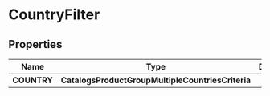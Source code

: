 

# CountryFilter


## Properties

| Name | Type | Description | Notes |
|------------ | ------------- | ------------- | -------------|
|**COUNTRY** | **CatalogsProductGroupMultipleCountriesCriteria** |  |  |



